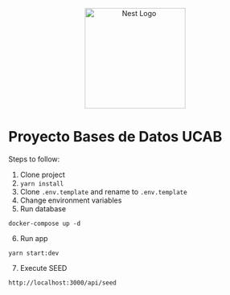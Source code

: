 <p align="center">
  <a href="http://nestjs.com/" target="blank"><img src="https://nestjs.com/img/logo-small.svg" width="200" alt="Nest Logo" /></a>
</p>


# Proyecto Bases de Datos UCAB

Steps to follow:

1. Clone project
2. ```yarn install```
3. Clone ```.env.template``` and rename to ```.env.template```
4. Change environment variables
5. Run database
```
docker-compose up -d
```
6. Run app 
```
yarn start:dev
```
7. Execute SEED
```
http://localhost:3000/api/seed
```
